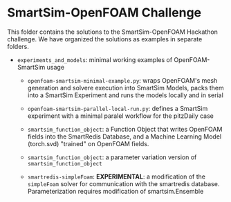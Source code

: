 # SmartSim-OpenFOAM Challenge

This folder contains the solutions to the SmartSim-OpenFOAM Hackathon challenge. We have organized the solutions as examples in separate folders.

* `experiments_and_models`: minimal working examples of OpenFOAM-SmartSim usage

    - `openfoam-smartsim-minimal-example.py`: wraps OpenFOAM's mesh generation and solvere execution into SmartSim Models, packs them into a SmartSim Experiment and runs the models locally and in serial 

    - `openfoam-smartsim-parallel-local-run.py`: defines a SmartSim experiment with a minimal paralel workflow for the pitzDaily case
    
    * `smartsim_function_object`: a Function Object that writes OpenFOAM fields into the SmartRedis Database, and a Machine Learning Model (torch.svd) "trained" on OpenFOAM fields. 

    * `smartsim_function_object`: a parameter variation version of `smartsim_function_object` 
    
    * `smartredis-simpleFoam`: **EXPERIMENTAL**: a modification of the `simpleFoam` solver for communication with the smartredis database. Parameterization requires modification of smartsim.Ensemble